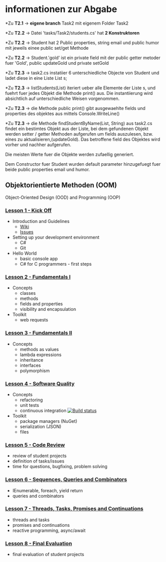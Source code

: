 # informationen zur Abgabe 
  *Zu **T2.1** -> **eigene branch** Task2 mit eigenem Folder Task2

  *Zu **T2.2** -> Datei 'tasks/Task2/students.cs' hat **2 Konstruktoren**

  *Zu **T2.2** -> Student hat 2 Public properties, string email und public humor mit jeweils einee public set/get Methode

  *Zu **T2.2** -> Student.'gold' ist ein private field mit der public getter metoder fuer 'Gold', public updateGold und private setGold

  *Zu **T2.3** -> task2.cs instatiier 6 unterschiedliche Objecte von Student und ladet diese in eine Liste List<Student> s;

  *Zu **T2.3** -> listStudents(List<Student>) iteriert ueber alle Elemente der Liste s, und fuehrt fuer jedes Objekt die Methode print() aus. Die instantiierung wird absichtlich auf unterschiedliche Weisen vorgenommen.

  *Zu **T2.3** -> die Methode public print() gibt ausgewaehlte fields und properties des objektes aus mittels Console.WriteLine()

  *Zu **T2.3** -> die Methode findStudentByName(List<Student>, String) aus task2.cs findet ein bestimtes Objekt aus der Liste, bei dem gefundenen Objekt werden setter / getter Methoden aufgerufen um fields auszulesen, bzw. eines zu aktualisieren,(updateGold). Das betroffene field des Objektes wird vorher und nachher aufgerufen.


Die meisten Werte fuer die Objekte werden zufaellig generiert.

Dem Constructor fuer Student wurden default parameter hinzugefuegt fuer beide public properties email und humor.

## Objektorientierte Methoden (OOM)
  Object-Oriented Design (OOD) and Programming (OOP)

### [Lesson 1 - Kick Off](https://github.com/bicoom/oom/wiki/Lesson-1)
  * Introduction and Guidelines
    * [Wiki](https://github.com/bicoom/oom/wiki)
    * [Issues](https://github.com/bicoom/oom/issues)
  * Setting up your development environment
    * C#
    * Git
  * Hello World
    * basic console app
    * C# for C programmers - first steps

### [Lesson 2 - Fundamentals I](https://github.com/bicoom/oom/wiki/Lesson-2)
  * Concepts
    * classes
    * methods
    * fields and properties
    * visibility and encapsulation
  * Toolkit
    * web requests

### [Lesson 3 - Fundamentals II](https://github.com/bicoom/oom/wiki/Lesson-3)
  * Concepts
    * methods as values
    * lambda expressions
    * inheritance
    * interfaces
    * polymorphism

### [Lesson 4 - Software Quality](https://github.com/bicoom/oom/wiki/Lesson-4)
  * Concepts
    * refactoring
    * unit tests
    * continuous integration [![Build status](https://ci.appveyor.com/api/projects/status/6e5h7fiyhtwdpbce/branch/master?svg=true)](https://ci.appveyor.com/project/bicoom/oom/branch/master)
  * Toolkit
    * package managers (NuGet)
    * serialization (JSON)
    * files
      
### [Lesson 5 - Code Review](https://github.com/bicoom/oom/wiki/Lesson-5)
  * review of student projects
  * definition of tasks/issues
  * time for questions, bugfixing, problem solving

### [Lesson 6 - Sequences, Queries and Combinators](https://github.com/bicoom/oom/wiki/Lesson-6)
  * IEnumerable, foreach, yield return
  * queries and combinators

### [Lesson 7 - Threads, Tasks, Promises and Continuations](https://github.com/bicoom/oom/wiki/Lesson-7)
  * threads and tasks
  * promises and continuations
  * reactive programming, async/await

### [Lesson 8 - Final Evaluation](https://github.com/bicoom/oom/wiki/Lesson-8)
  * final evaluation of student projects
